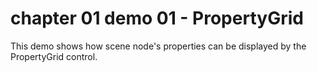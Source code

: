 # chapter 01 demo 01 - PropertyGrid
This demo shows how scene node's properties can be displayed by the PropertyGrid control.
